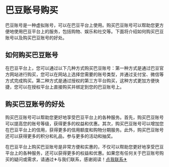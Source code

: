 # 巴豆账号购买

巴豆账号是一种虚拟账号，可以在巴豆平台上使用。购买巴豆账号可以帮助您更方便地使用巴豆平台上的服务，包括购物、娱乐和社交等。下面将介绍如何购买巴豆账号以及购买巴豆账号的好处。

## 如何购买巴豆账号

在巴豆平台上，您可以通过以下几种方式购买巴豆账号：第一种方式是通过巴豆官方网站进行购买，您可以在网站上选择您需要的账号类型，并通过支付宝、微信等方式完成购买。第二种方式是通过授权的第三方平台购买，这种方式更加方便快捷，您可以在授权平台上直接购买并绑定到您的巴豆账号上。

## 购买巴豆账号的好处

购买巴豆账号可以帮助您更好地享受巴豆平台上的各种服务。首先，购买巴豆账号可以提高您的账号等级，获得更多的权益和优惠。其次，购买巴豆账号可以增加您在巴豆平台上的信用，获得更多的信用额度和购物分期服务。此外，购买巴豆账号还可以获得更多的积分和礼品，参与更多的活动和抽奖。

在巴豆平台上购买巴豆账号是非常方便和实惠的，不仅可以帮助您更好地享受巴豆平台上的各种服务，还可以获得更多的权益和优惠。如果您有任何关于巴豆账号购买的疑问或需求，请通过✈与我们联系，感谢阅读！[点我联系✈](https://web.G208.com)